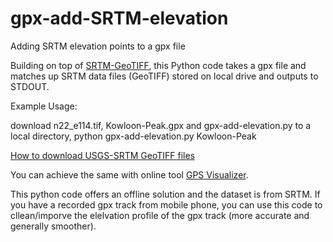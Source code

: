# gpx-add-SRTM-elevation
Adding SRTM elevation points to a gpx file

Building on top of [SRTM-GeoTIFF](https://github.com/nicholas-fong/SRTM-GeoTIFF), this Python code takes a gpx file and matches up SRTM data files (GeoTIFF) stored on local drive and outputs to STDOUT.

Example Usage:

download n22_e114.tif, Kowloon-Peak.gpx and gpx-add-elevation.py to a local directory,
python gpx-add-elevation.py Kowloon-Peak

[How to download USGS-SRTM GeoTIFF files](https://github.com/nicholas-fong/gpx-add-SRTM-elevation/blob/main/EarthExplorer-howto.md)

You can achieve the same with online tool [GPS Visualizer](https://www.gpsvisualizer.com/).

This python code offers an offline solution and the dataset is from SRTM. If you have a recorded gpx track from mobile phone, you can use this code to cllean/imporve the elelvation profile of the gpx track (more accurate and generally smoother). 
